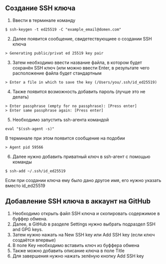 ## Создание SSH ключа
1. Ввести в терминале команду
```
$ ssh-keygen -t ed25519 -C "example_email@domen.com"
```

2. Далее появится сообщение, свидетествующиее о создании SSH ключа
```
> Generating public/privat ed 25519 key pair
```

3. Затем необходимо ввести название файла, в котором будет сохранён SSH ключ (или можно ввести Enter, в результате чего расположение файла будет стандартным
```
> Enter a file in which to save the key (/Users/you/.ssh/id_ed25519)
```

4. Также появится возможность добавить пароль (лучше это не делать)
```
> Enter passphrase (empty for no passphrase): [Press enter]
> Enter same passphrase again: [Press enter]
```

5. Необходимо запустить ssh-агента командой
```
eval "$(ssh-agent -s)"
```
В терминале при этом появится сообщение на подобии
```
> Agent pid 59566
```

6. Далее нужно добавить приватный ключ в ssh-агент с помощью команды
```
$ ssh-add ~/.ssh/id_ed25519

```
Если при создании ключа ему было дано другое имя, его нужно указать вместо id_ed25519

## Добавление SSH ключа в аккаунт на GitHub

1. Необходимо открыть файл SSH ключа и скопировать содержимое в буффер обмена.
2. Далее, в GitHub в разделе Settings нужно выбрать подраздел SSH and GPG keys.
3. Затем нужно нажать на New SSH key или Add SSH key (если ключ создаётся впервые)
4. В поле Key необходимо вставить ключ из буффера обмена
5. Также можно добавить описание ключа в поле Title
6. Для завершения нужно нажать зелёную кнопку Add SSH key
